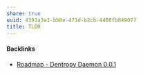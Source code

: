 ```yaml
---
share: true
uuid: 4391a3a1-bb0e-471d-b2cb-4480fb849077
title: TLDR
---
```

#### Backlinks

* [Roadmap - Dentropy Daemon 0.0.1](/8d4d461f-49f7-4dbd-829f-807d0bb602df)